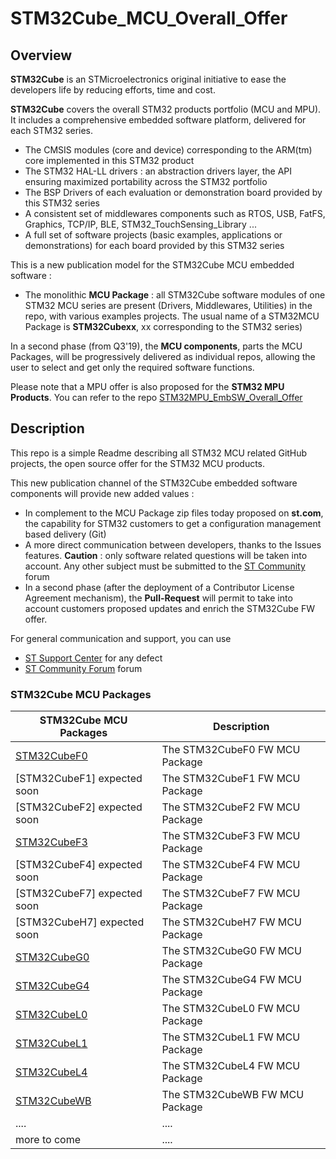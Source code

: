 # STM32Cube_MCU_Overall_Offer

## Overview

**STM32Cube** is an STMicroelectronics original initiative to ease the developers life by reducing efforts, time and cost.

**STM32Cube** covers the overall STM32 products portfolio (MCU and MPU). It includes a comprehensive embedded software platform, delivered for each STM32 series.
   * The CMSIS modules (core and device) corresponding to the ARM(tm) core implemented in this STM32 product
   * The STM32 HAL-LL drivers : an abstraction drivers layer, the API ensuring maximized portability across the STM32 portfolio 
   * The BSP Drivers of each evaluation or demonstration board provided by this STM32 series 
   * A consistent set of middlewares components such as RTOS, USB, FatFS, Graphics, TCP/IP, BLE, STM32_TouchSensing_Library ...
   * A full set of software projects (basic examples, applications or demonstrations) for each board provided by this STM32 series

This is a new publication model for the STM32Cube MCU embedded software : 
   * The monolithic **MCU Package** : all STM32Cube software modules of one STM32 MCU series are present (Drivers, Middlewares, Utilities) in the repo, with various examples projects. The usual name of a STM32MCU Package is **STM32Cubexx**, xx corresponding to the STM32 series)

In a second phase (from Q3'19), the **MCU components**, parts the MCU Packages, will be progressively delivered as individual repos, allowing the user to select and get only the required software functions.

Please note that a MPU offer is also proposed for the **STM32 MPU Products**. You can refer to the repo [STM32MPU_EmbSW_Overall_Offer](https://github.com/STMicroelectronics/STM32MPU_EmbSW_Overall_Offer)
  
   
## Description

This repo is a simple Readme describing all STM32 MCU related GitHub projects, the open source offer for the STM32 MCU products.

This new publication channel of the STM32Cube embedded software components will provide new added values :
   * In complement to the MCU Package zip files today proposed on **st.com**, the capability for STM32 customers to get a configuration management based delivery (Git)
   * A more direct communication between developers, thanks to the Issues features. **Caution** : only software related questions will be taken into account. Any other subject must be submitted to the [ST Community](https://st-microelectronics.jiveon.com/welcome) forum 
   * In a second phase (after the deployment of a Contributor License Agreement mechanism), the **Pull-Request** will permit to take into account customers proposed updates and enrich the STM32Cube FW offer. 


For general communication and support, you can use
   * [ST Support Center](https://my.st.com/ols#/ols/) for any defect
   * [ST Community Forum](https://st-microelectronics.jiveon.com/welcome) forum 

   
### STM32Cube MCU Packages   
 
STM32Cube MCU Packages | Description
---------------------- | -----------
[STM32CubeF0](https://github.com/STMicroelectronics/STM32CubeF0) | The STM32CubeF0 FW MCU Package
[STM32CubeF1] expected soon | The STM32CubeF1 FW MCU Package
[STM32CubeF2] expected soon | The STM32CubeF2 FW MCU Package
[STM32CubeF3](https://github.com/STMicroelectronics/STM32CubeF3) | The STM32CubeF3 FW MCU Package
[STM32CubeF4] expected soon | The STM32CubeF4 FW MCU Package
[STM32CubeF7] expected soon | The STM32CubeF7 FW MCU Package
[STM32CubeH7] expected soon | The STM32CubeH7 FW MCU Package
[STM32CubeG0](https://github.com/STMicroelectronics/STM32CubeG0) | The STM32CubeG0 FW MCU Package
[STM32CubeG4](https://github.com/STMicroelectronics/STM32CubeG4) | The STM32CubeG4 FW MCU Package
[STM32CubeL0](https://github.com/STMicroelectronics/STM32CubeL0) | The STM32CubeL0 FW MCU Package
[STM32CubeL1](https://github.com/STMicroelectronics/STM32CubeL1) | The STM32CubeL1 FW MCU Package
[STM32CubeL4](https://github.com/STMicroelectronics/STM32CubeL4) | The STM32CubeL4 FW MCU Package
[STM32CubeWB](https://github.com/STMicroelectronics/STM32CubeWB) | The STM32CubeWB FW MCU Package
.... | ....
more to come | ....





